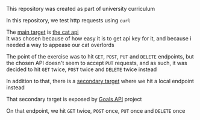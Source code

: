This repository was created as part of university curriculum

In this repository, we test http requests using `curl`

The [main target](cat.sh) is [the cat api](https://thecatapi.com/)  
It was chosen because of how easy it is to get api key for it, and because i needed a way to appease our cat overlords

The point of the exercise was to hit `GET`, `POST`, `PUT` and `DELETE` endpoints, but the chosen API doesn't seem to accept `PUT` requests, and as such, it was decided to hit `GET` twice, `POST` twice and `DELETE` twice instead

In addition to that, there is a [secondary target](goals_api.sh) where we hit a local endpoint instead

That secondary target is exposed by [Goals API](https://github.com/Lukasz-Stachnik-UE-Katowice/SON-S1-Goals-API) project

On that endpoint, we hit `GET` twice, `POST` once, `PUT` once and `DELETE` once
